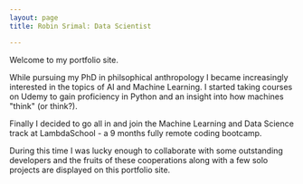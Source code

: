 ```yaml
---
layout: page
title: Robin Srimal: Data Scientist

---
```

Welcome to my portfolio site.

While pursuing my PhD in philsophical anthropology I became increasingly interested in the topics of AI and Machine Learning. I started taking courses on Udemy to gain proficiency in Python and an insight into how machines "think" (or think?).

Finally I decided to go all in and join the Machine Learning and Data Science track at LambdaSchool - a 9 months fully remote coding bootcamp.

During this time I was lucky enough to collaborate with some outstanding developers and the fruits of these cooperations along with a few solo projects are displayed on this portfolio site.




